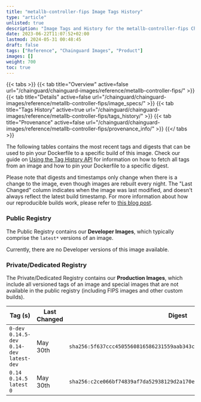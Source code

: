 ```yaml
---
title: "metallb-controller-fips Image Tags History"
type: "article"
unlisted: true
description: "Image Tags and History for the metallb-controller-fips Chainguard Image"
date: 2023-06-22T11:07:52+02:00
lastmod: 2024-05-31 00:48:45
draft: false
tags: ["Reference", "Chainguard Images", "Product"]
images: []
weight: 700
toc: true
---
```


{{< tabs >}}
{{< tab title="Overview" active=false url="/chainguard/chainguard-images/reference/metallb-controller-fips/" >}}
{{< tab title="Details" active=false url="/chainguard/chainguard-images/reference/metallb-controller-fips/image_specs/" >}}
{{< tab title="Tags History" active=true url="/chainguard/chainguard-images/reference/metallb-controller-fips/tags_history/" >}}
{{< tab title="Provenance" active=false url="/chainguard/chainguard-images/reference/metallb-controller-fips/provenance_info/" >}}
{{</ tabs >}}

The following tables contains the most recent tags and digests that can be used to pin your Dockerfile to a specific build of this image. Check our guide on [Using the Tag History API](/chainguard/chainguard-images/using-the-tag-history-api/) for information on how to fetch all tags from an image and how to pin your Dockerfile to a specific digest.

Please note that digests and timestamps only change when there is a change to the image, even though images are rebuilt every night. The "Last Changed" column indicates when the image was last modified, and doesn't always reflect the latest build timestamp. For more information about how our reproducible builds work, please refer to [this blog post](https://www.chainguard.dev/unchained/reproducing-chainguards-reproducible-image-builds).

### Public Registry
The Public Registry contains our **Developer Images**, which typically comprise the `latest*` versions of an image.

Currently, there are no Developer versions of this image available.

### Private/Dedicated Registry
The Private/Dedicated Registry contains our **Production Images**, which include all versioned tags of an image and special images that are not available in the public registry (including FIPS images and other custom builds).

| Tag (s)                                       | Last Changed | Digest                                                                    |
|-----------------------------------------------|--------------|---------------------------------------------------------------------------|
|  `0-dev` `0.14.5-dev` `0.14-dev` `latest-dev` | May 30th     | `sha256:5f637ccc4505560816586231559aab343c6faec25d3929f1379bc453da00082a` |
|  `0.14` `0.14.5` `latest` `0`                 | May 30th     | `sha256:c2ce066bf74839af7da52938129d2a170e7e9167e5a2cc374e8e6735ed926517` |

